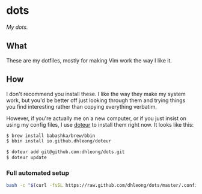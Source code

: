 dots
====

*My dots.*

## What

These are my dotfiles, mostly for making Vim work the way I like it.

## How

I don't recommend you install these. I like the way they make my system
work, but you'd be better off just looking through them and trying things
you find interesting rather than copying everything verbatim.

However, if you're actually me on a new computer, or if you just insist
on using my config files, I use [doteur][1] to install them right now.
It looks like this:

```bash
$ brew install babashka/brew/bbin
$ bbin install io.github.dhleong/doteur

$ doteur add git@github.com:dhleong/dots.git
$ doteur update
```

### Full automated setup

```bash
bash -c "$(curl -fsSL https://raw.github.com/dhleong/dots/master/.config/dhleong/setup)"
```

[1]: https://github.com/dhleong/doteur
